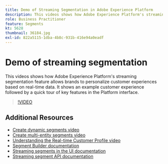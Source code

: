 ```yaml
---
title: Demo of Streaming Segmentation in Adobe Experience Platform
description: This videos shows how Adobe Experience Platform's streaming segmentation feature allows brands to personalize customer experiences based on real-time data. It shows an example customer experience followed by a quick tour of key features in the Platform interface.
role: Business Practitioner
feature: Segments
kt: 5628
thumbnail: 36184.jpg
exl-id: 822a5115-1dba-4b8c-931b-416e94a0eadf
---
```

# Demo of streaming segmentation

This videos shows how Adobe Experience Platform's streaming segmentation feature allows brands to personalize customer experiences based on real-time data. It shows an example customer experience followed by a quick tour of key features in the Platform interface.

>[!VIDEO](https://video.tv.adobe.com/v/36184?quality=12&learn=on)

## Additional Resources

* [Create dynamic segments video](create-dynamic-segments.md)
* [Create multi-entity segments video](create-multi-entity-segments.md)
* [Understanding the Real-time Customer Profile video](../profiles/bring-data-into-the-real-time-customer-profile.md)
* [Segment Builder documentation](https://experienceleague.adobe.com/docs/experience-platform/segmentation/ui/overview.html)
* [Streaming segments in the UI documentation](https://experienceleague.adobe.com/docs/experience-platform/segmentation/ui/overview.html#streaming-segmentation)
* [Streaming segment API documentation](https://experienceleague.adobe.com/docs/experience-platform/segmentation/api/streaming-segmentation.html)
